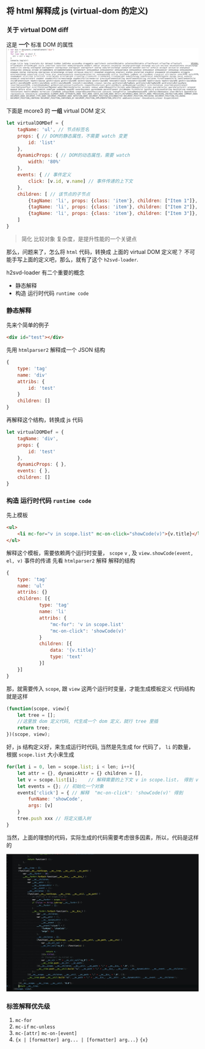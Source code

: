 ## 将 html 解释成  js (virtual-dom 的定义)

### 关于 virtual DOM diff

这是 **一个** 标准 DOM 的属性
![](./_image/2016-07-26-16-39-16.jpg)

下面是 mcore3 的 **一组**  virtual DOM 定义
```js
let virtualDOMDef = {
    tagName: 'ul', // 节点标签名
    props: { // DOM的静态属性，不需要 watch 变更
        id: 'list'
    },
    dynamicProps: { // DOM的动态属性，需要 watch
        width: '80%'
    },
    events: { // 事件定义
        click: [v.id, v.name] // 事件传递的上下文
    },  
    children: [ // 该节点的子节点
        {tagName: 'li', props: {class: 'item'}, children: ["Item 1"]},
        {tagName: 'li', props: {class: 'item'}, children: ["Item 2"]},
        {tagName: 'li', props: {class: 'item'}, children: ["Item 3"]},
    ]
}
```
> 简化 比较对象 复杂度，是提升性能的一个关键点

那么，问题来了，怎么将 `html` 代码，转换成 上面的 virtual DOM 定义呢？
不可能手写上面的定义吧，那么，就有了这个 `h2svd-loader`.

h2svd-loader 有二个重要的概念
- 静态解释
- 构造 运行时代码 `runtime code`

### 静态解释

先来个简单的例子
```html
<div id="test"></div>
```
先用 `htmlparser2` 解释成一个 JSON 结构
```js
{
    type: 'tag'
    name: 'div'
    attribs: {
        id: 'test'
    }
    children: []
}
```
再解释这个结构，转换成 js 代码
```js
let virtualDOMDef = {
    tagName: 'div', 
    props: { 
        id: 'test'
    },
    dynamicProps: { },
    events: { },  
    children: []
}
```
### 构造 运行时代码 `runtime code`

先上模板
```html
<ul>
    <li mc-for="v in scope.list" mc-on-click="showCode(v)">{v.title}</li>
</ul>
```
解释这个模板，需要依赖两个运行时变量， `scope` `v` ,  及  `view.showCode(event, el, v)` 事件的传递
先看 `htmlparser2` 解释 解释的结构
```js
{
    type: 'tag'
    name: 'ul'
    attribs: {}
    children: [{
            type: 'tag'
            name: 'li'
            attribs: {
                "mc-for": 'v in scope.list'
                "mc-on-click": 'showCode(v)'
            }
            children: [{
                data: '{v.title}'
                type: 'text'
            }]
    }]
}
```
那，就需要传入 `scope`, 跟 `view` 这两个运行时变量，才能生成模板定义
代码结构就是这样
```js
(function(scope, view){
    let tree = [];
    //这里放 dom 定义代码, 代生成一个 dom 定义，就行 tree 里插
    return tree;
})(scope, view);
```
好，js 结构定义好，来生成运行时代码,
当然是先生成 for 代码了， `li` 的数量，根据 `scope.list` 大小来生成
```js
for(let i = 0, len = scope.list; i < len; i++){
    let attr = {}, dynamicAttr = {} children = [], 
    let v = scope.list[i];    // 解释需要的上下文 v in scope.list， 得到 v
    let events = {}; // 初始化一个对象
    events['click'] = { // 解释  "mc-on-click": 'showCode(v)' 得到
        funName: 'showCode',
        args: [v]
    }
    tree.push xxx // 将定义插入树
}
```
当然，上面的理想的代码，实际生成的代码需要考虑很多因素，所以，代码是这样的

![](./_image/2016-07-26-18-05-03.jpg)


### 标签解释优先级
1.	`mc-for`
2.	`mc-if` `mc-unless`
3.	`mc-[attr]` `mc-on-[event]`
4.	`{x | [formatter] arg... | [formatter] arg...}` `{x}`
